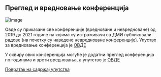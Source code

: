 ## Преглед и вредновање конференција

![image](https://user-images.githubusercontent.com/29538544/159045749-3aaebefa-16a8-4017-8ed2-959f9a4ef00a.png)

Овде су приказане све конференције (вредноване и невредноване) од 2019 до 2021 године
на којима су истраживачи са ДМИ публиковали радове (на почетку су наведене
невредноване конференције). Упуство за вредновање конференција је
[ОВДЕ](./vrednovanjeKonferencija.md)

У оквиру ових конференција могуће је додатни преглед конференција по годинама и врсти
вредновања, а упутство је [ОВДЕ](./dodatniPregledKonferencija.md)

[Повратак на садржај упутства](../../uputstvoVrednovanjeKonferencija.md#садржај)
